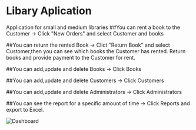 # Libary Aplication
Application for small and medium libraries
##You can rent a book to the Customer -> Click "New Orders" and select Customer and books

##You can return the rented Book -> Clict "Return Book" and select Customer,then you can see which books the Customer has rented. Return books and provide payment to the Customer for rent.

##You can add,update and delete Books -> Click Books

##You can add,update and delete Customers -> Click Customers

##You can add,update and delete Administrators -> Click Administrators

##You can see the report for a specific amount of time -> Click Reports and export to Excel.

![Dashboard](https://user-images.githubusercontent.com/47360845/60768402-b57eae80-a0d4-11e9-89d1-d6abd4079378.JPG)
